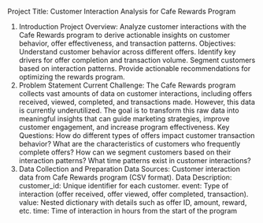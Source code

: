 Project Title:
Customer Interaction Analysis for Cafe Rewards Program

1. Introduction
Project Overview: Analyze customer interactions with the Cafe Rewards program to derive actionable insights on customer behavior, offer effectiveness, and transaction patterns.
Objectives:
Understand customer behavior across different offers.
Identify key drivers for offer completion and transaction volume.
Segment customers based on interaction patterns.
Provide actionable recommendations for optimizing the rewards program.
2. Problem Statement
Current Challenge:
The Cafe Rewards program collects vast amounts of data on customer interactions, including offers received, viewed, completed, and transactions made. However, this data is currently underutilized.
The goal is to transform this raw data into meaningful insights that can guide marketing strategies, improve customer engagement, and increase program effectiveness.
Key Questions:
How do different types of offers impact customer transaction behavior?
What are the characteristics of customers who frequently complete offers?
How can we segment customers based on their interaction patterns?
What time patterns exist in customer interactions?
3. Data Collection and Preparation
Data Sources:
Customer interaction data from Cafe Rewards program (CSV format).
Data Description:
customer_id: Unique identifier for each customer.
event: Type of interaction (offer received, offer viewed, offer completed, transaction).
value: Nested dictionary with details such as offer ID, amount, reward, etc.
time: Time of interaction in hours from the start of the program
